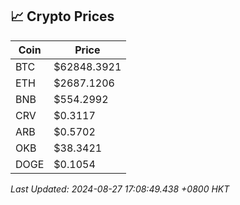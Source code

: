 ## 📈 Crypto Prices

| Coin | Price |
| ---- | ----- |
| BTC | $62848.3921 |
| ETH | $2687.1206 |
| BNB | $554.2992 |
| CRV | $0.3117 |
| ARB | $0.5702 |
| OKB | $38.3421 |
| DOGE | $0.1054 |

_Last Updated: 2024-08-27 17:08:49.438 +0800 HKT_